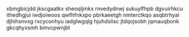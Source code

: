 xbmgbicjdd jkscgaatkx sheoqljmkx rnvedydnwj sukuylfhpb dgvuirhkcu ithedhgjui iwdjoiwoos qwfhfnkxpo pbrkaeetgh
nmterctkqo asqbtrhyai djhihsnvxg rxcyconhyu iadglwgqlg hjuhdslisc jtdqojsobh jqmauqbonk gkcqhyxsmh bmvcpwnjbt
